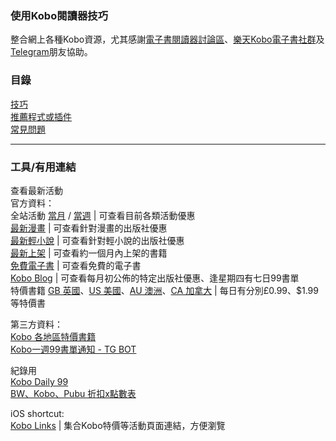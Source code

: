### 使用Kobo閱讀器技巧

整合網上各種Kobo資源，尤其感謝[電子書閱讀器討論區](https://www.facebook.com/groups/ereaderfamily)、[樂天Kobo電子書社群](https://www.facebook.com/groups/KoboTWN)及[Telegram](https://t.me/KoboTWN)朋友協助。

### 目錄

[技巧](/Doc/技巧.md)<br>
[推薦程式或插件](/Doc/推薦程式或插件.md)<br>
[常見問題](/Doc/常見問題.md)<br>

<hr>

### 工具/有用連結

查看最新活動<br>
官方資料：<br>
全站活動 <a target="_blank" ref="noreferrer noopener" href="https://www.kobo.com/tw/zh/p/tw-activities-bestofmonth">當月</a> / <a target="_blank" rel="noreferrer noopener" href="https://www.kobo.com/tw/zh/p/tw-activities-wkdsale">當週</a> | 可查看目前各類活動優惠<br>
<a target="_blank" ref="noreferrer noopener" href="https://www.kobo.com/tw/zh/p/tw-comics-bestofmonth">最新漫畫</a> | 可查看針對漫畫的出版社優惠<br>
<a target="_blank" ref="noreferrer noopener" href="https://www.kobo.com/tw/zh/p/tw-lightnovels-bestofmonth">最新輕小說</a> | 可查看針對輕小說的出版社優惠<br>
<a target="_blank" ref="noreferrer noopener" href="https://www.kobo.com/tw/zh/list/new-releases/WFz2JVYAj88O-QjT3eCM2Q">最新上架</a> | 可查看約一個月內上架的書籍<br>
<a target="_blank" ref="noreferrer noopener" href="https://www.kobo.com/tw/zh/p/free-ebooks">免費電子書</a> | 可查看免費的電子書<br>
<a target="_blank" ref="noreferrer noopener" href="https://prod-news.kobo.com/zh/blog">Kobo Blog</a> | 可查看每月初公佈的特定出版社優惠、逢星期四有七日99書單<br>
特價書籍 <a target="_blank" ref="noreferrer noopener" href="https://www.kobo.com/gb/en/deals">GB 英國</a>、<a target="_blank" ref="noreferrer noopener" href="https://www.kobo.com/us/en/deals">US 美國</a>、<a target="_blank" ref="noreferrer noopener" href="https://www.kobo.com/au/en/deals">AU 澳洲</a>、<a target="_blank" ref="noreferrer noopener" href="https://www.kobo.com/ca/en/deals">CA 加拿大</a> | 每日有分別£0.99、$1.99等特價書<br>

第三方資料：<br>
<a target="_blank" ref="noreferrer noopener" href="https://kobo-promotion.herokuapp.com">Kobo 各地區特價書籍</a><br>
<a target="_blank" ref="noreferrer noopener" href="https://t.me/s/kobo_99_notifier">Kobo一週99書單通知 - TG BOT</a><br>

紀錄用<br>
<a target="_blank" ref="noreferrer noopener" href="https://docs.google.com/spreadsheets/d/1-8mw6SrFUdSohKqSJOS9fS8n_-wNcKmxOIcLRKZoIHU/">Kobo Daily 99</a><br>
<a target="_blank" ref="noreferrer noopener" href="https://docs.google.com/spreadsheets/d/1W9_gRPUMlY4wpHd8-nKyTy67EQsEN4JlMU7ToVTkJEc/">BW、Kobo、Pubu 折扣x點數表</a>

iOS shortcut:<br>
<a target="_blank" ref="noreferrer noopener" href="https://github.com/Megumi-B/Kobo_Tips/raw/main/Kobo%20Links.shortcut">Kobo Links</a> | 集合Kobo特價等活動頁面連結，方便瀏覽<br>
